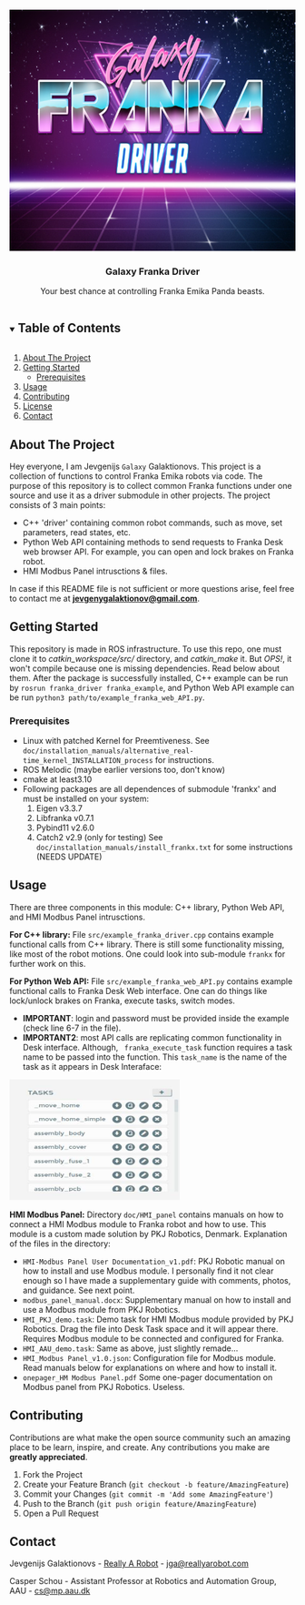 <!-- PROJECT SHIELDS -->
<!--
*** I'm using markdown "reference style" links for readability.
*** Reference links are enclosed in brackets [ ] instead of parentheses ( ).
*** See the bottom of this document for the declaration of the reference variables
*** for contributors-url, forks-url, etc. This is an optional, concise syntax you may use.
*** https://www.markdownguide.org/basic-syntax/#reference-style-links
-->

<!-- PROJECT LOGO -->
<br />
<p align="center">
  <a href="https://github.com/eugenegalaxy/Franka-Galaxy">
    <img src="doc/logo_m.jpg" alt="Logo" width="600" height="424">
  </a>

  <h3 align="center">Galaxy Franka Driver</h3>

  <p align="center">
    Your best chance at controlling Franka Emika Panda beasts.
    <br />
  </p>
</p>

<!-- TABLE OF CONTENTS -->
<details open="open">
  <summary><h2 style="display: inline-block">Table of Contents</h2></summary>
  <ol>
    <li>
      <a href="#about-the-project">About The Project</a>
    </li>
    <li>
      <a href="#getting-started">Getting Started</a>
      <ul>
        <li><a href="#prerequisites">Prerequisites</a></li>
      </ul>
    </li>
    <li><a href="#usage">Usage</a></li>
    <li><a href="#contributing">Contributing</a></li>
    <li><a href="#license">License</a></li>
    <li><a href="#contact">Contact</a></li>
  </ol>
</details>



<!-- ABOUT THE PROJECT -->
## About The Project

Hey everyone, I am Jevgenijs `Galaxy` Galaktionovs. This project is a collection of functions to control Franka Emika robots via code. The purpose of this repository is to collect common Franka functions under one source and use it as a driver submodule in other projects. The project consists of 3 main points:
- C++ 'driver' containing common robot commands, such as move, set parameters, read states, etc.
- Python Web API containing methods to send requests to Franka Desk web browser API. For example, you can open and lock brakes on Franka robot.
- HMI Modbus Panel intrusctions & files.


In case if this README file is not sufficient or more questions arise, feel free to contact me at **jevgenygalaktionov@gmail.com**.

<!-- GETTING STARTED -->
## Getting Started

This repository is made in ROS infrastructure. To use this repo, one must clone it to *catkin_workspace/src/* directory, and *catkin_make* it. But *OPS!*, it won't compile because one is missing dependencies. Read below about them. After the package is successfully installed, C++ example can be run by `rosrun franka_driver franka_example`, and Python Web API example can be run `python3 path/to/example_franka_web_API.py`.

### Prerequisites
- Linux with patched Kernel for Preemtiveness. See `doc/installation_manuals/alternative_real-time_kernel_INSTALLATION_process` for instructions.
- ROS Melodic (maybe earlier versions too, don't know)
- cmake at least3.10
- Following packages are all dependences of submodule 'frankx' and must be installed on your system:
  1. Eigen v3.3.7
  2. Libfranka v0.7.1
  3. Pybind11 v2.6.0
  4. Catch2 v2.9 (only for testing)
See `doc/installation_manuals/install_frankx.txt` for some instructions (NEEDS UPDATE)

<!-- USAGE EXAMPLES -->
## Usage

There are three components in this module: C++ library, Python Web API, and HMI Modbus Panel intrusctions.

**For C++ library:**
File `src/example_franka_driver.cpp` contains example functional calls from C++ library.
There is still some functionality missing, like most of the robot motions. One could look into sub-module `frankx` for further work on this.


**For Python Web API:**
File `src/example_franka_web_API.py` contains example functional calls to Franka Desk Web interface. One can do things like lock/unlock brakes on Franka, execute tasks, switch modes.
- **IMPORTANT**: login and password must be provided inside the example (check line 6-7 in the file).
- **IMPORTANT2**: most API calls are replicating common functionality in Desk interface. Although, ` franka_execute_task` function requires a task name to be passed into the function. This `task_name` is the name of the task as it appears in Desk Interaface:
<a href="Task Panel in Desk interface">
  <img src="doc/Desk_interface_task_panel.jpg" alt="Logo" width="300" height="212">
</a>

**HMI Modbus Panel:**
Directory `doc/HMI_panel` contains manuals on how to connect a HMI Modbus module to Franka robot and how to use. This module is a custom made solution by PKJ Robotics, Denmark. Explanation of the files in the directory:
- `HMI-Modbus Panel User Documentation_v1.pdf`: PKJ Robotic manual on how to install and use Modbus module. I personally find it not clear enough so I have made a supplementary guide with comments, photos, and guidance. See next point.
- `modbus_panel_manual.docx`: Supplementary manual on how to install and use a Modbus module from PKJ Robotics.
- `HMI_PKJ_demo.task`: Demo task for HMI Modbus module provided by PKJ Robotics. Drag the file into Desk Task space and it will appear there. Requires Modbus module to be connected and configured for Franka.
- `HMI_AAU_demo.task`: Same as above, just slightly remade...
- `HMI_Modbus Panel_v1.0.json`: Configuration file for Modbus module. Read manuals below for explanations on where and how to install it.
- `onepager_HM Modbus Panel.pdf` Some one-pager documentation on Modbus panel from PKJ Robotics. Useless.

<!-- CONTRIBUTING -->
## Contributing

Contributions are what make the open source community such an amazing place to be learn, inspire, and create. Any contributions you make are **greatly appreciated**.

1. Fork the Project
2. Create your Feature Branch (`git checkout -b feature/AmazingFeature`)
3. Commit your Changes (`git commit -m 'Add some AmazingFeature'`)
4. Push to the Branch (`git push origin feature/AmazingFeature`)
5. Open a Pull Request



<!-- CONTACT -->
## Contact
Jevgenijs Galaktionovs - [Really A Robot](www.reallyarobot.com) - jga@reallyarobot.com

Casper Schou  - Assistant Professor at Robotics and Automation Group, AAU - cs@mp.aau.dk
